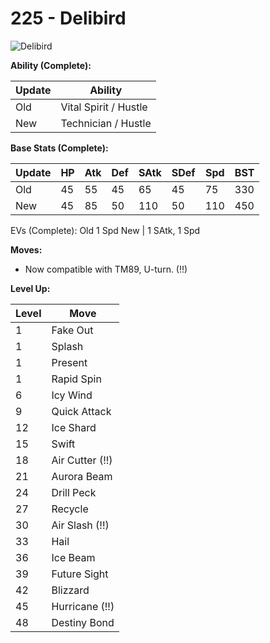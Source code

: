 # 225 - Delibird
![][225]

**Ability (Complete):**

Update | Ability
---    | ---
Old    | Vital Spirit / Hustle
New    | Technician / Hustle

**Base Stats (Complete):**

Update | HP | Atk | Def | SAtk | SDef | Spd | BST
---    | ---| --- | --- | ---  | ---  | --- | ---
Old    | 45 |  55 |  45 |  65  |  45  |  75  |  330
New    | 45 |  85 |  50 |  110  |  50  |  110  |  450

EVs (Complete):
Old     1 Spd
New    | 1 SAtk, 1 Spd

**Moves:**

 - Now compatible with TM89, U-turn. (!!)

**Level Up:**

Level | Move
---   | ---
  1   | Fake Out
  1   | Splash
  1   | Present
  1   | Rapid Spin
  6   | Icy Wind
  9   | Quick Attack
 12   | Ice Shard
 15   | Swift
 18   | Air Cutter (!!)
 21   | Aurora Beam
 24   | Drill Peck
 27   | Recycle
 30   | Air Slash (!!)
 33   | Hail
 36   | Ice Beam
 39   | Future Sight
 42   | Blizzard
 45   | Hurricane (!!)
 48   | Destiny Bond



[225]: https://raw.githubusercontent.com/PokeAPI/sprites/master/sprites/pokemon/225.png "Delibird"
